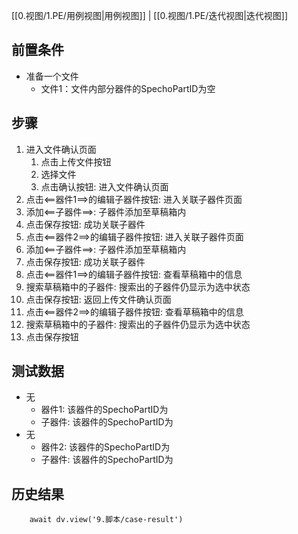 [[0.视图/1.PE/用例视图|用例视图]] | [[0.视图/1.PE/迭代视图|迭代视图]]

## 前置条件

- 准备一个文件
	- 文件1：文件内部分器件的SpechoPartID为空

## 步骤

1. 进入文件确认页面
	1. 点击上传文件按钮
	2. 选择文件
	3. 点击确认按钮: 进入文件确认页面
2. 点击<==器件1==>的编辑子器件按钮: 进入关联子器件页面
3. 添加<==子器件==>: 子器件添加至草稿箱内
4. 点击保存按钮: 成功关联子器件
5. 点击<==器件2==>的编辑子器件按钮: 进入关联子器件页面
6. 添加<==子器件==>: 子器件添加至草稿箱内
7. 点击保存按钮: 成功关联子器件
8. 点击<==器件1==>的编辑子器件按钮: 查看草稿箱中的信息
9. 搜索草稿箱中的子器件: 搜索出的子器件仍显示为选中状态
10. 点击保存按钮: 返回上传文件确认页面
11. 点击<==器件2==>的编辑子器件按钮: 查看草稿箱中的信息
12. 搜索草稿箱中的子器件: 搜索出的子器件仍显示为选中状态
13. 点击保存按钮

## 测试数据

- 无
	- 器件1: 该器件的SpechoPartID为
	- 子器件: 该器件的SpechoPartID为
- 无
	- 器件2: 该器件的SpechoPartID为
	- 子器件: 该器件的SpechoPartID为

## 历史结果

```dataviewjs
    await dv.view('9.脚本/case-result')
```

